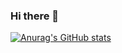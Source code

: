 ### Hi there 👋
[![Anurag's GitHub stats](https://github-readme-stats.vercel.app/api?username=ddlBoJack)](https://github.com/ddlBoJack/github-readme-stats&count_private=true)
<!--
**ddlBoJack/ddlBoJack** is a ✨ _special_ ✨ repository because its `README.md` (this file) appears on your GitHub profile.

Here are some ideas to get you started:

- 🔭 I’m currently working on ...
- 🌱 I’m currently learning ...
- 👯 I’m looking to collaborate on ...
- 🤔 I’m looking for help with ...
- 💬 Ask me about ...
- 📫 How to reach me: ...
- 😄 Pronouns: ...
- ⚡ Fun fact: ...
-->

